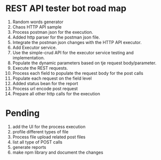 # REST API tester bot road map

<ol>
<li>Random words generator</li>
<li>Chaos HTTP API sample</li>
<li>Process postman json for the execution.</li>
<li>Added http parser for the postman json file.</li>
<li>Integrate the postman json changes with the HTTP API executor.</li>
<li>Add Executor service.</li>
<li>Use the simple-crud API for the executor service testing and implementation.</li>
<li> Populate the dynamic parameters based on tje request body/parameter.</li>
<li>Execute the REST requests.</li>
<li>Process each field to populate the request body for the post calls</li>
<li>Populate each request on the field level</li>
<li>Added status bean for the report</li>
<li>Process url encode post request</li>
<li>Prepare all other http calls for the execution</li>
</ol>

# Pending
<ol>
<li>add the UI for the process execution</li>
<li>profile different types of file</li>
<li>Process file upload related post files</li>
<li>list all type of POST calls</li>
<li>generate reports</li>
<li>make npm library and document the changes</li>
</ol>
